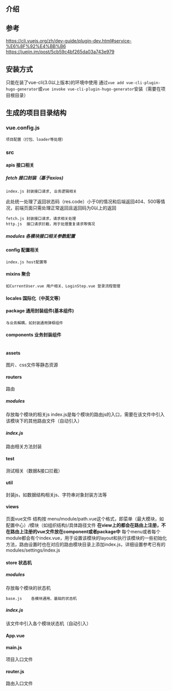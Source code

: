 ## 介绍

## 参考
https://cli.vuejs.org/zh/dev-guide/plugin-dev.html#service-%E6%8F%92%E4%BB%B6
https://juejin.im/post/5cb59c4bf265da03a743e979

## 安装方式
只能在装了vue-cli(3.0以上版本)的环境中使用
通过`vue add vue-cli-plugin-hugo-generator`或`vue invoke vue-cli-plugin-hugo-generator`安装（需要在项目根目录）

## 生成的项目目录结构
### vue.config.js
```
项目配置（打包、loader等处理）
```
### src
#### apis 接口相关
##### fetch 接口封装（基于axios)
```
index.js 封装接口请求, 业务逻辑相关
```
此处统一处理了返回状态码（res.code）小于0的情况和后端返回404、500等情况，前端页面只需处理正常返回且返回码为0以上的返回
```
fetch.js 封装接口请求，请求相关处理
http.js  接口请求拦截，用于处理重复请求等情况
```
##### modules 各模块接口相关参数配置
#### config 配置相关
```
index.js host配置等
```
#### mixins 聚合
```
如CurrentUser.vue 用户相关、LoginStep.vue 登录流程管理
```
#### locales 国际化（中英文等）
#### package 通用封装组件(基本组件)
```
与业务解耦，如封装通用弹框组件
```
#### components 业务封装组件
```
```
#### assets
图片、css文件等静态资源
#### routers
路由
##### modules
存放每个模块的相关js
index.js是每个模块的路由js的入口，需要在该文件中引入该模块下的其他路由文件（自动引入）
##### index.js
路由相关方法封装
#### test
测试相关（数据&接口拦截）
#### util
封装js，如数据结构相关js、字符串对象封装方法等
#### views
页面vue文件
结构按 menu/module/path.vue这个格式，即菜单（最大模块，如配置中心）/模块（如组织结构)/具体路径文件
**在view上的都会在路由上注册，不在路由上注册的vue文件放在component或者package中**
每个menu或者每个module都会有个index.vue，用于设置该模块的layout和执行该模块的一些初始化方法，路由设置时也在对应的路由模块目录上添加index.js，详细设置参考已有的modules/settings/index.js
#### store 状态机
##### modules
存放每个模块的状态机
```
base.js    各模块通用、基础的状态机
```
##### index.js
该文件中引入各个模块状态机（自动引入）
#### App.vue
#### main.js
项目入口文件
#### router.js
路由入口文件